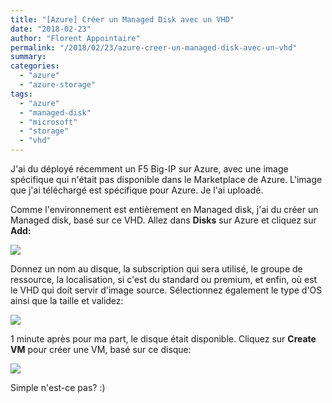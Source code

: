 ```yaml
---
title: "[Azure] Créer un Managed Disk avec un VHD"
date: "2018-02-23"
author: "Florent Appointaire"
permalink: "/2018/02/23/azure-creer-un-managed-disk-avec-un-vhd"
summary:
categories: 
  - "azure"
  - "azure-storage"
tags: 
  - "azure"
  - "managed-disk"
  - "microsoft"
  - "storage"
  - "vhd"
---
```

J'ai du déployé récemment un F5 Big-IP sur Azure, avec une image spécifique qui n'était pas disponible dans le Marketplace de Azure. L'image que j'ai téléchargé est spécifique pour Azure. Je l'ai uploadé.

Comme l'environnement est entièrement en Managed disk, j'ai du créer un Managed disk, basé sur ce VHD. Allez dans **Disks** sur Azure et cliquez sur **Add:**

[![](https://cloudyjourney.fr/wp-content/uploads/2018/02/AzureManagedDisk01.png)](https://cloudyjourney.fr/wp-content/uploads/2018/02/AzureManagedDisk01.png)

Donnez un nom au disque, la subscription qui sera utilisé, le groupe de ressource, la localisation, si c'est du standard ou premium, et enfin, où est le VHD qui doit servir d'image source. Sélectionnez également le type d'OS ainsi que la taille et validez:

[![](https://cloudyjourney.fr/wp-content/uploads/2018/02/AzureManagedDisk02.png)](https://cloudyjourney.fr/wp-content/uploads/2018/02/AzureManagedDisk02.png)

1 minute après pour ma part, le disque était disponible. Cliquez sur **Create VM** pour créer une VM, basé sur ce disque:

[![](https://cloudyjourney.fr/wp-content/uploads/2018/02/AzureManagedDisk03.png)](https://cloudyjourney.fr/wp-content/uploads/2018/02/AzureManagedDisk03.png)

Simple n'est-ce pas? :)
